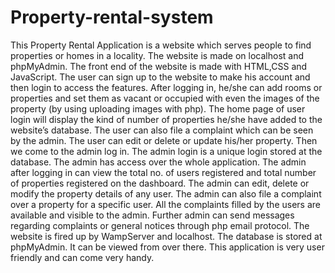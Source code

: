 # Property-rental-system
This Property Rental Application is a website which serves people to find properties or homes in a
locality. The website is made on localhost and phpMyAdmin. The front end of the website is made
with HTML,CSS and JavaScript. The user can sign up to the website to make his account and then
login to access the features. After logging in, he/she can add rooms or properties and set them as
vacant or occupied with even the images of the property (by using uploading images with php).
The home page of user login will display the kind of number of properties he/she have added to
the website’s database. The user can also file a complaint which can be seen by the admin. The
user can edit or delete or update his/her property. Then we come to the admin log in. The admin
login is a unique login stored at the database. The admin has access over the whole application.
The admin after logging in can view the total no. of users registered and total number of properties
registered on the dashboard. The admin can edit, delete or modify the property details of any user.
The admin can also file a complaint over a property for a specific user. All the complaints filled by
the users are available and visible to the admin. Further admin can send messages regarding
complaints or general notices through php email protocol. The website is fired up by WampServer
and localhost. The database is stored at phpMyAdmin. It can be viewed from over there. This
application is very user friendly and can come very handy.
